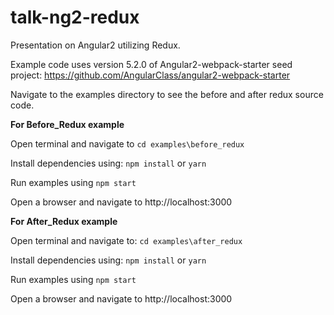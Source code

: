 # talk-ng2-redux
Presentation on Angular2 utilizing Redux.

Example code uses version 5.2.0 of Angular2-webpack-starter seed project: 
https://github.com/AngularClass/angular2-webpack-starter

Navigate to the examples directory to see the before and after redux source code.

**For Before_Redux example**

Open terminal and navigate to 
```cd examples\before_redux```

Install dependencies using:
```npm install``` or ```yarn```

Run examples using ```npm start```

Open a browser and navigate to http://localhost:3000



**For After_Redux example**

Open terminal and navigate to: ```cd examples\after_redux```

Install dependencies using:
```npm install``` or ```yarn```

Run examples using ```npm start```

Open a browser and navigate to http://localhost:3000